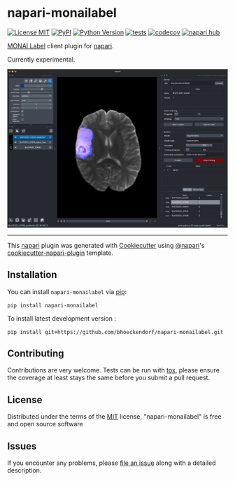 # napari-monailabel

[![License MIT](https://img.shields.io/pypi/l/napari-monailabel.svg?color=green)](https://github.com/bhoeckendorf/napari-monailabel/raw/main/LICENSE)
[![PyPI](https://img.shields.io/pypi/v/napari-monailabel.svg?color=green)](https://pypi.org/project/napari-monailabel)
[![Python Version](https://img.shields.io/pypi/pyversions/napari-monailabel.svg?color=green)](https://python.org)
[![tests](https://github.com/bhoeckendorf/napari-monailabel/workflows/tests/badge.svg)](https://github.com/bhoeckendorf/napari-monailabel/actions)
[![codecov](https://codecov.io/gh/bhoeckendorf/napari-monailabel/branch/main/graph/badge.svg)](https://codecov.io/gh/bhoeckendorf/napari-monailabel)
[![napari hub](https://img.shields.io/endpoint?url=https://api.napari-hub.org/shields/napari-monailabel)](https://napari-hub.org/plugins/napari-monailabel)

[MONAI Label](https://github.com/Project-MONAI/MONAILabel) client plugin for [napari].

Currently experimental.

![](https://github.com/bhoeckendorf/napari-monailabel/raw/main/doc/figures/main-screen.png)

----------------------------------

This [napari] plugin was generated with [Cookiecutter] using [@napari]'s [cookiecutter-napari-plugin] template.

<!--
Don't miss the full getting started guide to set up your new package:
https://github.com/napari/cookiecutter-napari-plugin#getting-started

and review the napari docs for plugin developers:
https://napari.org/stable/plugins/index.html
-->

## Installation

You can install `napari-monailabel` via [pip]:

    pip install napari-monailabel



To install latest development version :

    pip install git+https://github.com/bhoeckendorf/napari-monailabel.git


## Contributing

Contributions are very welcome. Tests can be run with [tox], please ensure
the coverage at least stays the same before you submit a pull request.

## License

Distributed under the terms of the [MIT] license,
"napari-monailabel" is free and open source software

## Issues

If you encounter any problems, please [file an issue] along with a detailed description.

[napari]: https://github.com/napari/napari
[Cookiecutter]: https://github.com/audreyr/cookiecutter
[@napari]: https://github.com/napari
[MIT]: http://opensource.org/licenses/MIT
[BSD-3]: http://opensource.org/licenses/BSD-3-Clause
[GNU GPL v3.0]: http://www.gnu.org/licenses/gpl-3.0.txt
[GNU LGPL v3.0]: http://www.gnu.org/licenses/lgpl-3.0.txt
[Apache Software License 2.0]: http://www.apache.org/licenses/LICENSE-2.0
[Mozilla Public License 2.0]: https://www.mozilla.org/media/MPL/2.0/index.txt
[cookiecutter-napari-plugin]: https://github.com/napari/cookiecutter-napari-plugin

[file an issue]: https://github.com/bhoeckendorf/napari-monailabel/issues

[napari]: https://github.com/napari/napari
[tox]: https://tox.readthedocs.io/en/latest/
[pip]: https://pypi.org/project/pip/
[PyPI]: https://pypi.org/
